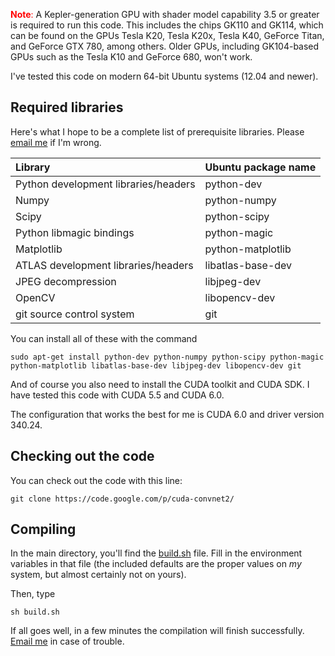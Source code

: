 <font color='red'><b>Note</b>:</font> A Kepler-generation GPU with shader model capability 3.5 or greater is required to run this code. This includes the chips GK110 and GK114, which can be found on the GPUs Tesla K20, Tesla K20x, Tesla K40, GeForce Titan, and GeForce GTX 780, among others. Older GPUs, including GK104-based GPUs such as the Tesla K10 and GeForce 680, won't work.

I've tested this code on modern 64-bit Ubuntu systems (12.04 and newer).

## Required libraries ##

Here's what I hope to be a complete list of prerequisite libraries. Please [email me](mailto:akrizhevsky@gmail.com) if I'm wrong.

| **Library** | **Ubuntu package name** |
|:------------|:------------------------|
| Python development libraries/headers | python-dev |
| Numpy | python-numpy |
| Scipy | python-scipy |
| Python libmagic bindings | python-magic |
| Matplotlib | python-matplotlib |
| ATLAS development libraries/headers | libatlas-base-dev |
| JPEG decompression | libjpeg-dev |
| OpenCV | libopencv-dev |
| git source control system | git |

You can install all of these with the command

```
sudo apt-get install python-dev python-numpy python-scipy python-magic python-matplotlib libatlas-base-dev libjpeg-dev libopencv-dev git
```

And of course you also need to install the CUDA toolkit and CUDA SDK. I have tested this code with CUDA 5.5 and CUDA 6.0.

The configuration that works the best for me is CUDA 6.0 and driver version 340.24.

## Checking out the code ##

You can check out the code with this line:

```
git clone https://code.google.com/p/cuda-convnet2/
```

## Compiling ##

In the main directory, you'll find the [build.sh](https://code.google.com/p/cuda-convnet2/source/browse/build.sh) file. Fill in the environment variables in that file (the included defaults are the proper values on _my_ system, but almost certainly not on yours).

Then, type
```
sh build.sh
```

If all goes well, in a few minutes the compilation will finish successfully. [Email me](mailto:akrizhevsky@gmail.com) in case of trouble.

